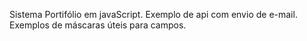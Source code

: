 Sistema Portifólio em javaScript.
Exemplo de api com envio de e-mail.
Exemplos de máscaras úteis para campos.
